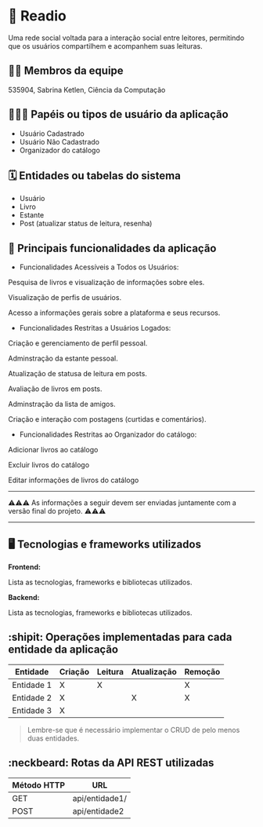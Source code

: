 # :checkered_flag: Readio

Uma rede social voltada para a interação social entre leitores, permitindo que os usuários compartilhem e acompanhem suas leituras. 

## :technologist: Membros da equipe

535904, Sabrina Ketlen, Ciência da Computação

## :people_holding_hands: Papéis ou tipos de usuário da aplicação

- Usuário Cadastrado
- Usuário Não Cadastrado
- Organizador do catálogo

## :spiral_calendar: Entidades ou tabelas do sistema

- Usuário
- Livro
- Estante 
- Post (atualizar status de leitura, resenha)

## :triangular_flag_on_post:	 Principais funcionalidades da aplicação

- Funcionalidades Acessíveis a Todos os Usuários:

Pesquisa de livros e visualização de informações sobre eles.

Visualização de perfis de usuários.

Acesso a informações gerais sobre a plataforma e seus recursos.

- Funcionalidades Restritas a Usuários Logados:

Criação e gerenciamento de perfil pessoal.

Adminstração da estante pessoal.

Atualização de statusa de leitura em posts.

Avaliação de livros em posts.

Adminstração da lista de amigos.

Criação e interação com postagens (curtidas e comentários).

- Funcionalidades Restritas ao Organizador do catálogo:

Adicionar livros ao catálogo

Excluir livros do catálogo

Editar informações de livros do catálogo

----

:warning::warning::warning: As informações a seguir devem ser enviadas juntamente com a versão final do projeto. :warning::warning::warning:


----

## :desktop_computer: Tecnologias e frameworks utilizados

**Frontend:**

Lista as tecnologias, frameworks e bibliotecas utilizados.

**Backend:**

Lista as tecnologias, frameworks e bibliotecas utilizados.


## :shipit: Operações implementadas para cada entidade da aplicação


| Entidade| Criação | Leitura | Atualização | Remoção |
| --- | --- | --- | --- | --- |
| Entidade 1 | X |  X  |  | X |
| Entidade 2 | X |    |  X | X |
| Entidade 3 | X |    |  |  |

> Lembre-se que é necessário implementar o CRUD de pelo menos duas entidades.

## :neckbeard: Rotas da API REST utilizadas

| Método HTTP | URL |
| --- | --- |
| GET | api/entidade1/|
| POST | api/entidade2 |
